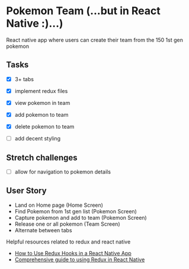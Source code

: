 # Pokemon Team (...but in React Native :)...)

React native app where users can create their team from the 150 1st gen pokemon

## Tasks
- [x] 3+ tabs
- [x] implement redux files
- [x] view pokemon in team
- [x] add pokemon to team
- [x] delete pokemon to team
- [ ] add decent styling


## Stretch challenges
- [ ] allow for navigation to pokemon details

## User Story
- Land on Home page (Home Screen)
- Find Pokemon from 1st gen list (Pokemon Screen)
- Capture pokemon and add to team (Pokemon Screen)
- Release one or all pokemon (Team Screen)
- Alternate between tabs


Helpful resources related to redux and react native
- [How to Use Redux Hooks in a React Native App](https://blog.crowdbotics.com/use-redux-hooks-in-react-native-app/)
- [Comprehensive guide to using Redux in React Native](https://blog.logrocket.com/comprehensive-guide-to-using-redux-in-react-native/)
